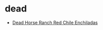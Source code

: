 # dead

 * [Dead Horse Ranch Red Chile Enchiladas](index/d/dead-horse-ranch-red-chile-enchiladas-105015.json)
